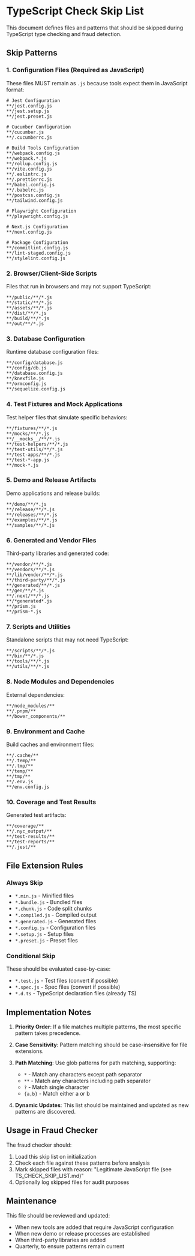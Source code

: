 # TypeScript Check Skip List

This document defines files and patterns that should be skipped during TypeScript type checking and fraud detection.

## Skip Patterns

### 1. Configuration Files (Required as JavaScript)
These files MUST remain as `.js` because tools expect them in JavaScript format:

```
# Jest Configuration
**/jest.config.js
**/jest.setup.js
**/jest.preset.js

# Cucumber Configuration  
**/cucumber.js
**/.cucumberrc.js

# Build Tools Configuration
**/webpack.config.js
**/webpack.*.js
**/rollup.config.js
**/vite.config.js
**/.eslintrc.js
**/.prettierrc.js
**/babel.config.js
**/.babelrc.js
**/postcss.config.js
**/tailwind.config.js

# Playwright Configuration
**/playwright.config.js

# Next.js Configuration
**/next.config.js

# Package Configuration
**/commitlint.config.js
**/lint-staged.config.js
**/stylelint.config.js
```

### 2. Browser/Client-Side Scripts
Files that run in browsers and may not support TypeScript:

```
**/public/**/*.js
**/static/**/*.js
**/assets/**/*.js
**/dist/**/*.js
**/build/**/*.js
**/out/**/*.js
```

### 3. Database Configuration
Runtime database configuration files:

```
**/config/database.js
**/config/db.js
**/database.config.js
**/knexfile.js
**/ormconfig.js
**/sequelize.config.js
```

### 4. Test Fixtures and Mock Applications
Test helper files that simulate specific behaviors:

```
**/fixtures/**/*.js
**/mocks/**/*.js
**/__mocks__/**/*.js
**/test-helpers/**/*.js
**/test-utils/**/*.js
**/test-apps/**/*.js
**/test-*-app.js
**/mock-*.js
```

### 5. Demo and Release Artifacts
Demo applications and release builds:

```
**/demo/**/*.js
**/release/**/*.js
**/releases/**/*.js
**/examples/**/*.js
**/samples/**/*.js
```

### 6. Generated and Vendor Files
Third-party libraries and generated code:

```
**/vendor/**/*.js
**/vendors/**/*.js
**/lib/vendor/**/*.js
**/third-party/**/*.js
**/generated/**/*.js
**/gen/**/*.js
**/.next/**/*.js
**/*generated*.js
**/prism.js
**/prism-*.js
```

### 7. Scripts and Utilities
Standalone scripts that may not need TypeScript:

```
**/scripts/**/*.js
**/bin/**/*.js
**/tools/**/*.js
**/utils/**/*.js
```

### 8. Node Modules and Dependencies
External dependencies:

```
**/node_modules/**
**/.pnpm/**
**/bower_components/**
```

### 9. Environment and Cache
Build caches and environment files:

```
**/.cache/**
**/.temp/**
**/.tmp/**
**/temp/**
**/tmp/**
**/.env.js
**/env.config.js
```

### 10. Coverage and Test Results
Generated test artifacts:

```
**/coverage/**
**/.nyc_output/**
**/test-results/**
**/test-reports/**
**/.jest/**
```

## File Extension Rules

### Always Skip
- `*.min.js` - Minified files
- `*.bundle.js` - Bundled files  
- `*.chunk.js` - Code split chunks
- `*.compiled.js` - Compiled output
- `*.generated.js` - Generated files
- `*.config.js` - Configuration files
- `*.setup.js` - Setup files
- `*.preset.js` - Preset files

### Conditional Skip
These should be evaluated case-by-case:
- `*.test.js` - Test files (convert if possible)
- `*.spec.js` - Spec files (convert if possible)
- `*.d.ts` - TypeScript declaration files (already TS)

## Implementation Notes

1. **Priority Order**: If a file matches multiple patterns, the most specific pattern takes precedence.

2. **Case Sensitivity**: Pattern matching should be case-insensitive for file extensions.

3. **Path Matching**: Use glob patterns for path matching, supporting:
   - `*` - Match any characters except path separator
   - `**` - Match any characters including path separator
   - `?` - Match single character
   - `{a,b}` - Match either a or b

4. **Dynamic Updates**: This list should be maintained and updated as new patterns are discovered.

## Usage in Fraud Checker

The fraud checker should:
1. Load this skip list on initialization
2. Check each file against these patterns before analysis
3. Mark skipped files with reason: "Legitimate JavaScript file (see TS_CHECK_SKIP_LIST.md)"
4. Optionally log skipped files for audit purposes

## Maintenance

This file should be reviewed and updated:
- When new tools are added that require JavaScript configuration
- When new demo or release processes are established
- When third-party libraries are added
- Quarterly, to ensure patterns remain current